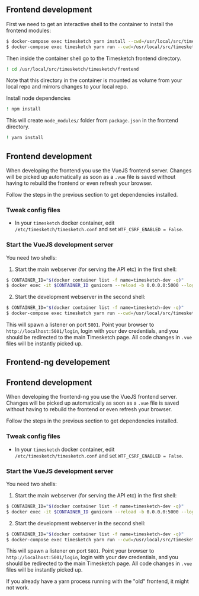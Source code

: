 ## Frontend development

First we need to get an interactive shell to the container to install the frontend modules:

```bash
$ docker-compose exec timesketch yarn install --cwd=/usr/local/src/timesketch/timesketch/frontend
$ docker-compose exec timesketch yarn run --cwd=/usr/local/src/timesketch/timesketch/frontend build --mode development --watch
```

Then inside the container shell go to the Timesketch frontend directory.

```bash
! cd /usr/local/src/timesketch/timesketch/frontend
```

Note that this directory in the container is mounted as volume from your local repo and mirrors changes to your local repo.

Install node dependencies

```bash
! npm install
```

This will create `node_modules/` folder from `package.json` in the frontend directory.

```bash
! yarn install
```

## Frontend development

When developing the frontend you use the VueJS frontend server. Changes will be picked up automatically
as soon as a `.vue` file is saved without having to rebuild the frontend or even refresh your browser.

Follow the steps in the previous section to get dependencies installed.

### Tweak config files

* In your `timesketch` docker container, edit `/etc/timesketch/timesketch.conf` and set `WTF_CSRF_ENABLED = False`.

### Start the VueJS development server

You need two shells:

1. Start the main webserver (for serving the API etc) in the first shell:
```bash
$ CONTAINER_ID="$(docker container list -f name=timesketch-dev -q)"
$ docker exec -it $CONTAINER_ID gunicorn --reload -b 0.0.0.0:5000 --log-file - --timeout 600 -c /usr/local/src/timesketch/data/gunicorn_config.py timesketch.wsgi:application 
```

2. Start the development webserver in the second shell:
```bash
$ CONTAINER_ID="$(docker container list -f name=timesketch-dev -q)"
$ docker-compose exec timesketch yarn run --cwd=/usr/local/src/timesketch/timesketch/frontend serve
```

This will spawn a listener on port `5001`. Point your browser to `http://localhost:5001/login`, login with your
dev credentials, and you should be redirected to the main Timesketch page. All code changes in `.vue` files will
be instantly picked up.

## Frontend-ng developement

## Frontend development

When developing the frontend-ng you use the VueJS frontend server. Changes will be picked up automatically
as soon as a `.vue` file is saved without having to rebuild the frontend or even refresh your browser.

Follow the steps in the previous section to get dependencies installed.

### Tweak config files

* In your `timesketch` docker container, edit `/etc/timesketch/timesketch.conf` and set `WTF_CSRF_ENABLED = False`.

### Start the VueJS development server

You need two shells:

1. Start the main webserver (for serving the API etc) in the first shell:
```bash
$ CONTAINER_ID="$(docker container list -f name=timesketch-dev -q)"
$ docker exec -it $CONTAINER_ID gunicorn --reload -b 0.0.0.0:5000 --log-file - --timeout 600 -c /usr/local/src/timesketch/data/gunicorn_config.py timesketch.wsgi:application 
```

2. Start the development webserver in the second shell:
```bash
$ CONTAINER_ID="$(docker container list -f name=timesketch-dev -q)"
$ docker-compose exec timesketch yarn run --cwd=/usr/local/src/timesketch/timesketch/frontend-ng serve
```

This will spawn a listener on port `5001`. Point your browser to `http://localhost:5001/login`, login with your
dev credentials, and you should be redirected to the main Timesketch page. All code changes in `.vue` files will
be instantly picked up.

If you already have a yarn process running with the "old" frontend, it might not work.